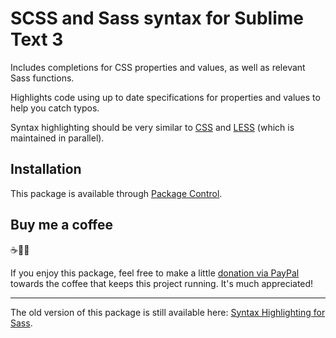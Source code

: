 # SCSS and Sass syntax for Sublime Text 3

Includes completions for CSS properties and values, as well as relevant Sass functions.

Highlights code using up to date specifications for properties and values to help you catch typos.

Syntax highlighting should be very similar to [CSS](https://github.com/sublimehq/Packages/tree/master/CSS) and [LESS](https://github.com/danro/LESS-sublime) (which is maintained in parallel).


## Installation

This package is available through [Package Control](https://packagecontrol.io).


## Buy me a coffee 

☕️👌🏻

If you enjoy this package, feel free to make a little [donation via PayPal](https://paypal.me/pools/c/89Rf8xJKlw) towards the coffee that keeps this project running. It's much appreciated!


---

The old version of this package is still available here: [Syntax Highlighting for Sass](https://github.com/P233/Syntax-highlighting-for-Sass).
